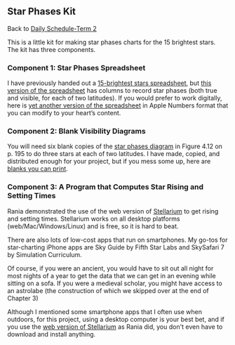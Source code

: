 ## Star Phases Kit

Back to [Daily Schedule-Term 2](../../daily_schedule-term_2.html)

This is a little kit for making star phases charts for the 15 brightest stars. The kit has three components.

### Component 1: Star Phases Spreadsheet

I have previously handed out a [15-brightest stars spreadsheet](../../resources/15BrightestStars-September.pdf), but [this version of the spreadsheet](./StarPhases.pdf) has columns to record star phases (both true and visible, for each of two latitudes). If you would prefer to work digitally, here is [yet another version of the spreadsheet](./StarPhases.numbers) in Apple Numbers format that you can modify to your heart&rsquo;s content.

### Component 2: Blank Visibility Diagrams

You will need six blank copies of the [star phases diagram](./StarPhasesDiagram.png) in Figure 4.12 on p. 195 to do three stars at each of two latitudes. I have made, copied, and distributed enough for your project, but if you mess some up, here are [blanks you can print](./BlankStarPhasesDiagram.jpeg).

### Component 3: A Program that Computes Star Rising and Setting Times

Rania demonstrated the use of the web version of [Stellarium](https://stellarium.org) to get rising and setting times. Stellarium works on all desktop platforms (web/Mac/Windows/Linux) and is free, so it is hard to beat.

There are also lots of low-cost apps that run on smartphones. My go-tos for star-charting iPhone apps are Sky Guide by Fifth Star Labs and SkySafari 7 by Simulation Curriculum.

Of course, if you were an ancient, you would have to sit out all night for most nights of a year to get the data that we can get in an evening while sitting on a sofa. If you were a medieval scholar, you might have access to an astrolabe (the construction of which we skipped over at the end of Chapter 3)

Although I mentioned some smartphone apps that I often use when outdoors, for this project, using a desktop computer is your best bet, and if you use the [web version of Stellarium](https://stellarium-web.org) as Rania did, you don't even have to download and install anything.
